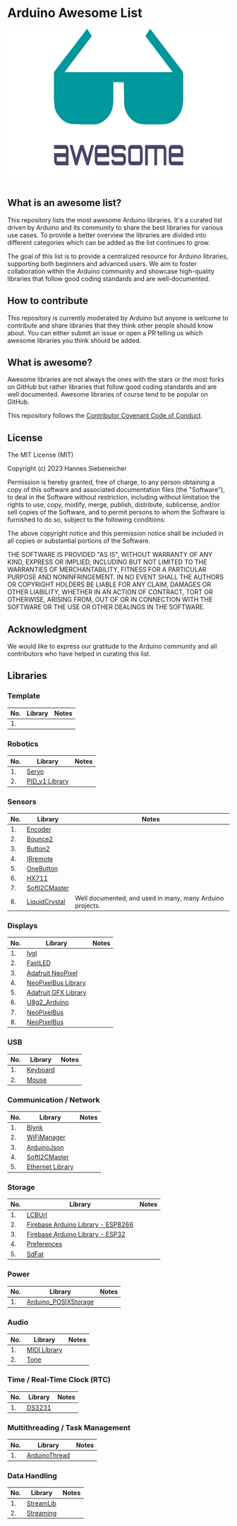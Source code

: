 # Arduino Awesome List

<div align="center">
	<a href="https://vshymanskyy.github.io/StandWithUkraine">
		<img width="500" height="350" src="./media/logo.png" alt="Awesome">
	</a>
</div>

## What is an awesome list?

This repository lists the most awesome Arduino libraries. It's a curated list driven by Arduino and its community to share the best libraries for various use cases. To provide a better overview the libraries are divided into different categories which can be added as the list continues to grow.

The goal of this list is to provide a centralized resource for Arduino libraries, supporting both beginners and advanced users. We aim to foster collaboration within the Arduino community and showcase high-quality libraries that follow good coding standards and are well-documented.

## How to contribute

This repository is currently moderated by Arduino but anyone is welcome to contribute and share libraries that they think other people should know about. You can either submit an issue or open a PR telling us which awesome libraries you think should be added.

## What is awesome?

Awesome libraries are not always the ones with the stars or the most forks on GitHub but rather libraries that follow good coding standards and are well documented. Awesome libraries of course tend to be popular on GitHub.

This repository follows the [Contributor Covenant Code of Conduct](https://github.com/sindresorhus/awesome/blob/main/code-of-conduct.md).

## License

The MIT License (MIT)

Copyright (c) 2023 Hannes Siebeneicher

Permission is hereby granted, free of charge, to any person obtaining a copy
of this software and associated documentation files (the "Software"), to deal
in the Software without restriction, including without limitation the rights
to use, copy, modify, merge, publish, distribute, sublicense, and/or sell
copies of the Software, and to permit persons to whom the Software is
furnished to do so, subject to the following conditions:

The above copyright notice and this permission notice shall be included in
all copies or substantial portions of the Software.

THE SOFTWARE IS PROVIDED "AS IS", WITHOUT WARRANTY OF ANY KIND, EXPRESS OR
IMPLIED, INCLUDING BUT NOT LIMITED TO THE WARRANTIES OF MERCHANTABILITY,
FITNESS FOR A PARTICULAR PURPOSE AND NONINFRINGEMENT. IN NO EVENT SHALL THE
AUTHORS OR COPYRIGHT HOLDERS BE LIABLE FOR ANY CLAIM, DAMAGES OR OTHER
LIABILITY, WHETHER IN AN ACTION OF CONTRACT, TORT OR OTHERWISE, ARISING FROM,
OUT OF OR IN CONNECTION WITH THE SOFTWARE OR THE USE OR OTHER DEALINGS IN
THE SOFTWARE.

## Acknowledgment

We would like to express our gratitude to the Arduino community and all contributors who have helped in curating this list.

## Libraries

### Template
| No. | Library                                                                            | Notes  |
| --- | ---------------------------------------------------------------------------------- | ------ |
| 1.  |                                                                                    |        |

### Robotics

| No. | Library                                                                            | Notes  |
| --- | ---------------------------------------------------------------------------------- | ------ |
| 1.  | [Servo](https://github.com/arduino-libraries/Servo)                                |        |
| 2.  | [PID_v1 Library](https://github.com/br3ttb/Arduino-PID-Library)                    |        |



### Sensors

| No. | Library                                                                            | Notes  |
| --- | ---------------------------------------------------------------------------------- | ------ |
| 1.  | [Encoder](https://github.com/PaulStoffregen/Encoder)                               |        |
| 2.  | [Bounce2](https://github.com/thomasfredericks/Bounce2)                             |        |
| 3.  | [Button2](https://github.com/LennartHennigs/Button2)                               |        |
| 4.  | [IRremote](https://www.arduinolibraries.info/libraries/i-rremote)                  |        |
| 5.  | [OneButton](https://github.com/mathertel/OneButton)                                |        |
| 6.  | [HX711](https://github.com/bogde/HX711)                                            |        |
| 7.  | [SoftI2CMaster](https://github.com/felias-fogg/SoftI2CMaster)                      |        |
| 8.  | [LiquidCrystal](https://github.com/arduino-libraries/LiquidCrystal)                |  Well documented, and used in many, many Arduino projects.      |



### Displays

| No. | Library                                                                            | Notes  |
| --- | ---------------------------------------------------------------------------------- | ------ |
| 1.  | [lvgl](https://github.com/lvgl/lvgl)                                               |        |
| 2.  | [FastLED](https://github.com/FastLED/FastLED)                                      |        |
| 3.  | [Adafruit NeoPixel](https://github.com/adafruit/Adafruit_NeoPixel)                 |        |
| 4.  | [NeoPixelBus Library](https://github.com/Makuna/NeoPixelBus)                       |        |
| 5.  | [Adafruit GFX Library](https://github.com/adafruit/Adafruit-GFX-Library)           |        |
| 6.  | [U8g2_Arduino](https://github.com/olikraus/U8g2_Arduino)                           |        |
| 7.  | [NeoPixelBus](https://github.com/Makuna/NeoPixelBus)                               |        |
| 8.  | [NeoPixelBus](https://github.com/Makuna/NeoPixelBus)                               |        |



### USB

| No. | Library                                                                            | Notes  |
| --- | ---------------------------------------------------------------------------------- | ------ |
| 1.  | [Keyboard](https://github.com/arduino-libraries/Keyboard)                          |        |
| 2.  | [Mouse](https://github.com/arduino-libraries/Mouse)                                |        |


### Communication / Network
| No. | Library                                                                            | Notes  |
| --- | ---------------------------------------------------------------------------------- | ------ |
| 1.  | [Blynk](https://github.com/blynkkk/blynk-library)                                  |        |
| 2.  | [WiFiManager](https://github.com/tzapu/WiFiManager)                                |        |
| 3.  | [ArduinoJson](https://arduinojson.org/)                                            |        |
| 4.  | [SoftI2CMaster](https://github.com/felias-fogg/SoftI2CMaster)                      |        |
| 5.  | [Ethernet Library](https://github.com/arduino-libraries/Ethernet)                  |        |


### Storage

| No. | Library                                                                            | Notes  |
| --- | ---------------------------------------------------------------------------------- | ------ |
| 1.  | [LCBUrl](https://github.com/lbussy/LCBUrl)                                         |        |
| 2.  | [Firebase Arduino Library - ESP8266](https://github.com/mobizt/Firebase-ESP8266)   |        |
| 3.  | [Firebase Arduino Library - ESP32](https://github.com/mobizt/Firebase-ESP8266)     |        |
| 4.  | [Preferences](https://github.com/vshymanskyy/Preferences)                          |        |
| 5.  | [SdFat](https://github.com/greiman/SdFat)                                          |        |


### Power

| No. | Library                                                                            | Notes  |
| --- | ---------------------------------------------------------------------------------- | ------ |
| 1.  | [Arduino_POSIXStorage](https://github.com/arduino-libraries/Arduino_POSIXStorage/) |        |


### Audio

| No. | Library                                                                            | Notes  |
| --- | ---------------------------------------------------------------------------------- | ------ |
| 1.  | [MIDI Library](https://github.com/FortySevenEffects/arduino_midi_library)          |	    |
| 2.  | [Tone](https://github.com/bhagman/Tone)                                            |        |

### Time / Real-Time Clock (RTC)

| No. | Library                                                                            | Notes  |
| --- | ---------------------------------------------------------------------------------- | ------ |
| 1.  | [DS3231](https://github.com/NorthernWidget/DS3231)                                 |        |


### Multithreading / Task Management

| No. | Library                                                                            | Notes  |
| --- | ---------------------------------------------------------------------------------- | ------ |
| 1.  | [ArduinoThread](https://github.com/ivanseidel/ArduinoThread)                       |        |

### Data Handling
| No. | Library                                                                            | Notes  |
| --- | ---------------------------------------------------------------------------------- | ------ |
| 1.  | [StreamLib](https://github.com/JAndrassy/StreamLib)                                |        |
| 2.  | [Streaming](https://github.com/janelia-arduino/Streaming)                          |        | 
